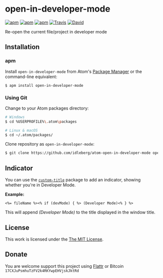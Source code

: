 # open-in-developer-mode

[![apm](https://img.shields.io/apm/l/open-in-developer-mode.svg?style=flat-square)](https://atom.io/packages/open-in-developer-mode)
[![apm](https://img.shields.io/apm/v/open-in-developer-mode.svg?style=flat-square)](https://atom.io/packages/open-in-developer-mode)
[![apm](https://img.shields.io/apm/dm/open-in-developer-mode.svg?style=flat-square)](https://atom.io/packages/open-in-developer-mode)
[![Travis](https://img.shields.io/travis/idleberg/atom-open-in-developer-mode.svg?style=flat-square)](https://travis-ci.org/idleberg/atom-open-in-developer-mode)
[![David](https://img.shields.io/david/dev/idleberg/atom-open-in-developer-mode.svg?style=flat-square)](https://david-dm.org/idleberg/atom-open-in-developer-mode?type=dev)

Re-open the current file/project in developer mode

## Installation

### apm

Install `open-in-developer-mode` from Atom's [Package Manager](http://flight-manual.atom.io/using-atom/sections/atom-packages/) or the command-line equivalent:

`$ apm install open-in-developer-mode`

### Using Git

Change to your Atom packages directory:

```bash
# Windows
$ cd %USERPROFILE%\.atom\packages

# Linux & macOS
$ cd ~/.atom/packages/
```

Clone repository as `open-in-developer-mode`:

```bash
$ git clone https://github.com/idleberg/atom-open-in-developer-mode open-in-developer-mode
```

## Indicator

You can use the [`custom-title`](https://atom.io/packages/custom-title) package to add an indicator, showing whether you're in Developer Mode.

**Example:** 

    <%= fileName %><% if (devMode) { %> (Developer Mode)<% } %>

This will append *(Developer Mode)* to the title displayed in the window title.

## License

This work is licensed under the [The MIT License](LICENSE.md).

## Donate

You are welcome support this project using [Flattr](https://flattr.com/submit/auto?user_id=idleberg&url=https://github.com/idleberg/atom-open-in-developer-mode) or Bitcoin `17CXJuPsmhuTzFV2k4RKYwpEHVjskJktRd`
